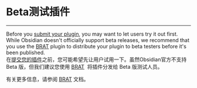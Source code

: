 <!--
 * @Author: Raistlind johnd0712@gmail.com
 * @Date: 2024-01-18 10:18:00
 * @LastEditors: Raistlind
 * @LastEditTime: 2024-01-18 10:18:00
 * @Description:
-->

# Beta测试插件

---

Before you [submit your plugin](https://docs.obsidian.md/Plugins/Releasing/Submit+your+plugin), you may want to let users try it out first. While Obsidian doesn't officially support beta releases, we recommend that you use the [BRAT](https://github.com/TfTHacker/obsidian42-brat) plugin to distribute your plugin to beta testers before it's been published.  
在[提交您的插件](./submit-your-plugin.md)之前，您可能希望先让用户试用一下。虽然Obsidian官方不支持 Beta 版，但我们建议您使用 [BRAT](https://github.com/TfTHacker/obsidian42-brat)  将插件分发给 Beta 版测试人员。

有关更多信息，请参阅 [BRAT](https://github.com/TfTHacker/obsidian42-brat/blob/main/README.md) 文档。

